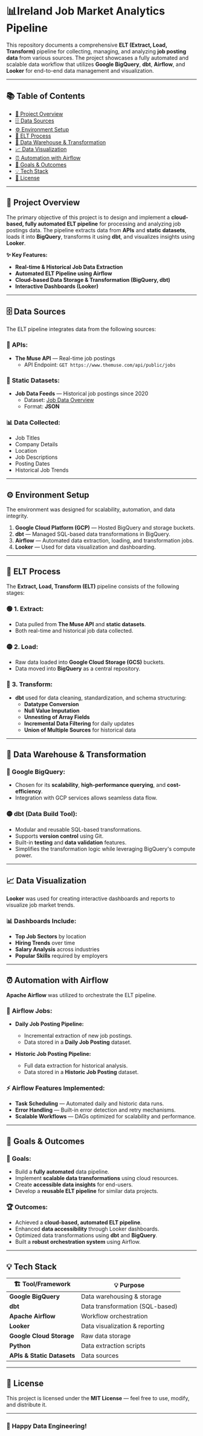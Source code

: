 # 📊Ireland Job Market Analytics Pipeline

This repository documents a comprehensive **ELT (Extract, Load, Transform)** pipeline for collecting, managing, and analyzing **job posting data** from various sources. The project showcases a fully automated and scalable data workflow that utilizes **Google BigQuery**, **dbt**, **Airflow**, and **Looker** for end-to-end data management and visualization.

---

## 📚 Table of Contents

- [🚀 Project Overview](#-project-overview)
- [🗄️ Data Sources](#️-data-sources)
- [⚙️ Environment Setup](#️-environment-setup)
- [🔄 ELT Process](#-elt-process)
- [💾 Data Warehouse & Transformation](#-data-warehouse--transformation)
- [📈 Data Visualization](#-data-visualization)
- [⏰ Automation with Airflow](#-automation-with-airflow)
- [🎯 Goals & Outcomes](#-goals--outcomes)
- [💡 Tech Stack](#-tech-stack)
- [📄 License](#-license)

---

## 🚀 Project Overview

The primary objective of this project is to design and implement a **cloud-based, fully automated ELT pipeline** for processing and analyzing job postings data. The pipeline extracts data from **APIs** and **static datasets**, loads it into **BigQuery**, transforms it using **dbt**, and visualizes insights using **Looker**.

**✨ Key Features:**
- **Real-time & Historical Job Data Extraction**
- **Automated ELT Pipeline using Airflow**
- **Cloud-based Data Storage & Transformation (BigQuery, dbt)**
- **Interactive Dashboards (Looker)**

---

## 🗄️ Data Sources

The ELT pipeline integrates data from the following sources:

### 📡 **APIs:**
- **The Muse API** — Real-time job postings  
  - API Endpoint: `GET https://www.themuse.com/api/public/jobs`

### 📁 **Static Datasets:**
- **Job Data Feeds** — Historical job postings since 2020  
  - Dataset: [Job Data Overview](https://jobdatafeeds.com/job-data-overview)  
  - Format: **JSON**

### 📊 **Data Collected:**
- Job Titles
- Company Details
- Location
- Job Descriptions
- Posting Dates
- Historical Job Trends

---

## ⚙️ Environment Setup

The environment was designed for scalability, automation, and data integrity.

1. **Google Cloud Platform (GCP)** — Hosted BigQuery and storage buckets.
2. **dbt** — Managed SQL-based data transformations in BigQuery.
3. **Airflow** — Automated data extraction, loading, and transformation jobs.
4. **Looker** — Used for data visualization and dashboarding.

---

## 🔄 ELT Process

The **Extract, Load, Transform (ELT)** pipeline consists of the following stages:

### 🟢 **1. Extract:**
- Data pulled from **The Muse API** and **static datasets**.
- Both real-time and historical job data collected.

### 🟡 **2. Load:**
- Raw data loaded into **Google Cloud Storage (GCS)** buckets.
- Data moved into **BigQuery** as a central repository.

### 🔵 **3. Transform:**
- **dbt** used for data cleaning, standardization, and schema structuring:
  - **Datatype Conversion**
  - **Null Value Imputation**
  - **Unnesting of Array Fields**
  - **Incremental Data Filtering** for daily updates
  - **Union of Multiple Sources** for historical data

---

## 💾 Data Warehouse & Transformation

### **🔷 Google BigQuery:**
- Chosen for its **scalability**, **high-performance querying**, and **cost-efficiency**.
- Integration with GCP services allows seamless data flow.

### **🟡 dbt (Data Build Tool):**
- Modular and reusable SQL-based transformations.
- Supports **version control** using Git.
- Built-in **testing** and **data validation** features.
- Simplifies the transformation logic while leveraging BigQuery's compute power.

---

## 📈 Data Visualization

**Looker** was used for creating interactive dashboards and reports to visualize job market trends.

### 📊 **Dashboards Include:**
- **Top Job Sectors** by location
- **Hiring Trends** over time
- **Salary Analysis** across industries
- **Popular Skills** required by employers

---

## ⏰ Automation with Airflow

**Apache Airflow** was utilized to orchestrate the ELT pipeline.

### 🔄 **Airflow Jobs:**
- **Daily Job Posting Pipeline:**  
  - Incremental extraction of new job postings.
  - Data stored in a **Daily Job Posting** dataset.

- **Historic Job Posting Pipeline:**  
  - Full data extraction for historical analysis.
  - Data stored in a **Historic Job Posting** dataset.

### ⚡ **Airflow Features Implemented:**
- **Task Scheduling** — Automated daily and historic data runs.
- **Error Handling** — Built-in error detection and retry mechanisms.
- **Scalable Workflows** — DAGs optimized for scalability and performance.

---

## 🎯 Goals & Outcomes

### 🎯 **Goals:**
- Build a **fully automated** data pipeline.
- Implement **scalable data transformations** using cloud resources.
- Create **accessible data insights** for end-users.
- Develop a **reusable ELT pipeline** for similar data projects.

### 🏆 **Outcomes:**
- Achieved a **cloud-based, automated ELT pipeline**.
- Enhanced **data accessibility** through Looker dashboards.
- Optimized data transformations using **dbt** and **BigQuery**.
- Built a **robust orchestration system** using Airflow.

---

## 💡 Tech Stack

| 🏗️ **Tool/Framework** | 💡 **Purpose**                     |
|-----------------------|-----------------------------------|
| **Google BigQuery**    | Data warehousing & storage       |
| **dbt**                | Data transformation (SQL-based)  |
| **Apache Airflow**     | Workflow orchestration           |
| **Looker**             | Data visualization & reporting   |
| **Google Cloud Storage** | Raw data storage               |
| **Python**             | Data extraction scripts          |
| **APIs & Static Datasets** | Data sources                  |

---

## 📄 License

This project is licensed under the **MIT License** — feel free to use, modify, and distribute it.

---

### 🚀 **Happy Data Engineering!**
